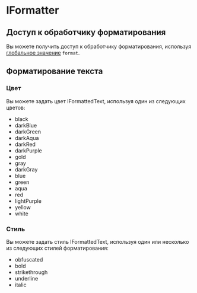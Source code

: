 # IFormatter

## Доступ к обработчику форматирования

Вы можете получить доступ к обработчику форматирования, используя [глобальное значение](/Vanilla/Global_Functions/) `format`.

## Форматирование текста

### Цвет

Вы можете задать цвет IFormattedText, используя один из следующих цветов:

- black
- darkBlue
- darkGreen
- darkAqua
- darkRed
- darkPurple
- gold
- gray
- darkGray
- blue
- green
- aqua
- red
- lightPurple
- yellow
- white

### Стиль

Вы можете задать стиль IFormattedText, используя один или несколько из следующих стилей форматирования:

- obfuscated
- bold
- strikethrough
- underline
- italic